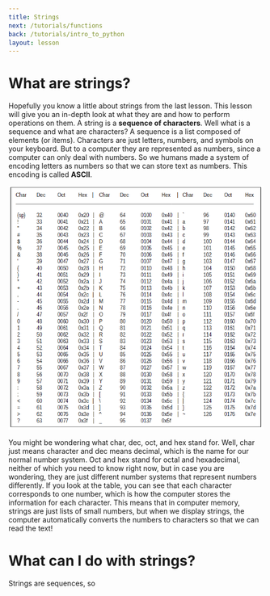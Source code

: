 ```yaml
---
title: Strings
next: /tutorials/functions
back: /tutorials/intro_to_python
layout: lesson
---
```


# What are strings?

Hopefully you know a little about strings from the last lesson. This lesson will give you an in-depth look at what they are and how to perform operations on them. A string is a **sequence of characters**. Well what is a sequence and what are characters? A sequence is a list composed of elements (or items). Characters are just letters, numbers, and symbols on your keyboard. But to a computer they are represented as numbers, since a computer can only deal with numbers. So we humans made a system of encoding letters as numbers so that we can store text as numbers. This encoding is called **ASCII**.

![Ascii Table](imgs/ascii_table.gif)

You might be wondering what char, dec, oct, and hex stand for. Well, char just means character and dec means decimal, which is the name for our normal number system. Oct and hex stand for octal and hexadecimal, neither of which you need to know right now, but in case you are wondering, they are just different number systems that represent numbers differently. If you look at the table, you can see that each character corresponds to one number, which is how the computer stores the information for each character. This means that in computer memory, strings are just lists of small numbers, but when we display strings, the computer automatically converts the numbers to characters so that we can read the text!

# What can I do with strings?

Strings are sequences, so 